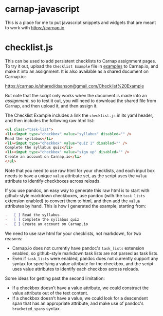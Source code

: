 # carnap-javascript

This is a place for me to put javascript snippets and widgets that are meant to work
with <https://carnap.io>.

# checklist.js

This can be used to add persistent checklists to Carnap assignment pages. To
try it out, upload the `Checklist Example` file in [examples](examples) to Carnap.io,
and make it into an assignment. It is also available as a shared document on
Carnap.io:

<https://carnap.io/shared/dsanson@gmail.com/Checklist%20Example>

But note that the script only works when the document is made into an
*assignment*, so to test it out, you will need to download the shared file from Carnap, and then upload it, and then assign it.

The Checklist Example includes a link the `checklist.js` in its yaml header,
and then includes the following raw html list:

```html
<ul class="task-list">
<li><input type="checkbox" value="syllabus" disabled="" />
Read the syllabus</li>
<li><input type="checkbox" value="quiz 1" disabled="" />
Complete the syllabus quiz</li>
<li><input type="checkbox" value="sign up" disabled="" />
Create an account on Carnap.io</li>
</ul>
```

Note that you need to use raw html for your checklists, and each input box
needs to have a unique `value` attribute set, as the script uses the `value`
attribute to identify checkboxes across reloads.

If you use pandoc, an easy way to generate this raw html is to start with
github-style markdown checkboxes, use pandoc (with the `task_lists` extension
enabled) to convert them to html, and then add the `value` attributes by hand.
This is how I generated the example, starting from:

```markdown
-   [ ] Read the syllabus
-   [ ] Complete the syllabus quiz
-   [ ] Create an account on Carnap.io
```

We need to use raw html for your checklists, not markdown, for two reasons:

-   Carnap.io does not currently have pandoc's `task_lists` extension enabled,
    so github-style markdown task lists are not parsed as task lists.
-   Even if `task_lists` were enabled, pandoc does not currently support any
    syntax for specifying a value attribute for the checkbox, and the script
    uses value attributes to identify each checkbox across reloads.

Some ideas for getting past the second limitation:

-   If a checkbox doesn't have a value attribute, we could construct the value
    attribute out of the text content.
-   If a checkbox doesn't have a value, we could look for a descendent span
    that has an appropriate attribute, and make use of pandoc's
    `bracketed_spans` syntax.





